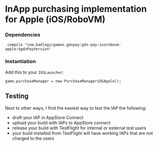 # InApp purchasing implementation for Apple (iOS/RoboVM)

### Dependencies

     compile "com.badlogicgames.gdxpay:gdx-pay-iosrobovm-apple:$gdxPayVersion"

### Instantiation

Add this to your `IOSLauncher`:

    game.purchaseManager = new PurchaseManageriOSApple();

## Testing
Next to other ways, I find the easiest way to test the IAP the following: 

* draft your IAP in AppStore Connect
* upload your build with IAPs to AppStore connect
* release your build with TestFlight for internal or external test users
* your build installed from TestFlight will have working IAPs that are not charged to the users
